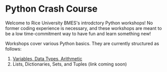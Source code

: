 # Python Crash Course
Welcome to Rice University BMES's introdctory Python workshops! No former coding experience is necessary, and these workshops are meant to be a low time-commitment way to have fun and learn something new!

Workshops cover various Python basics. They are currently structured as follows:

<ol>
<li><a href="https://github.com/carriganh/crashcourse/blob/dev/workshop1.py">Variables, Data Types, Arithmetic</a></li>
<li>Lists, Dictionaries, Sets, and Tuples (link coming soon)</li>
</ol>
